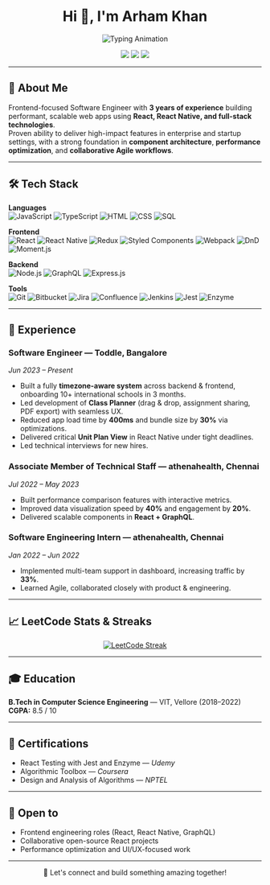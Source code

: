 <!-- Banner / Intro -->
<h1 align="center">Hi 👋, I'm Arham Khan</h1>
<p align="center">
  <img src="https://readme-typing-svg.herokuapp.com?size=24&duration=4000&color=FFFFFF&background=0D1117&center=true&vCenter=true&width=1000&lines=Frontend-focused+Software+Engineer+%7C+React+•+Javascript+•+GraphQL&repeat=false&font=Fira+Code" alt="Typing Animation">
</p>


<p align="center">
  <a href="mailto:arhamkhansjc@gmail.com"><img src="https://img.shields.io/badge/Email-D14836?style=flat&logo=gmail&logoColor=white"></a>
  <a href="https://linkedin.com/in/arhamsjc"><img src="https://img.shields.io/badge/LinkedIn-0077B5?style=flat&logo=linkedin&logoColor=white"></a>
  <a href="https://leetcode.com/u/arhamsjc/"><img src="https://img.shields.io/badge/LeetCode-FFA116?style=flat&logo=leetcode&logoColor=black"></a>
</p>

---

## 🚀 About Me
Frontend-focused Software Engineer with **3 years of experience** building performant, scalable web apps using **React, React Native, and full-stack technologies**.  
Proven ability to deliver high-impact features in enterprise and startup settings, with a strong foundation in **component architecture**, **performance optimization**, and **collaborative Agile workflows**.

---

## 🛠️ Tech Stack

**Languages**  
![JavaScript](https://img.shields.io/badge/JavaScript-F7DF1E?style=flat&logo=javascript&logoColor=black)
![TypeScript](https://img.shields.io/badge/TypeScript-3178C6?style=flat&logo=typescript&logoColor=white)
![HTML](https://img.shields.io/badge/HTML5-E34F26?style=flat&logo=html5&logoColor=white)
![CSS](https://img.shields.io/badge/CSS3-1572B6?style=flat&logo=css3&logoColor=white)
![SQL](https://img.shields.io/badge/SQL-336791?style=flat&logo=postgresql&logoColor=white)

**Frontend**  
![React](https://img.shields.io/badge/React-61DAFB?style=flat&logo=react&logoColor=black)
![React Native](https://img.shields.io/badge/React%20Native-61DAFB?style=flat&logo=react&logoColor=black)
![Redux](https://img.shields.io/badge/Redux-764ABC?style=flat&logo=redux&logoColor=white)
![Styled Components](https://img.shields.io/badge/Styled--Components-DB7093?style=flat&logo=styled-components&logoColor=white)
![Webpack](https://img.shields.io/badge/Webpack-8DD6F9?style=flat&logo=webpack&logoColor=black)
![DnD](https://img.shields.io/badge/React%20DnD-FF5733?style=flat&logo=react&logoColor=white)
![Moment.js](https://img.shields.io/badge/Moment.js-000000?style=flat&logo=javascript&logoColor=white)

**Backend**  
![Node.js](https://img.shields.io/badge/Node.js-339933?style=flat&logo=node.js&logoColor=white)
![GraphQL](https://img.shields.io/badge/GraphQL-E10098?style=flat&logo=graphql&logoColor=white)
![Express.js](https://img.shields.io/badge/Express.js-000000?style=flat&logo=express&logoColor=white)

**Tools**  
![Git](https://img.shields.io/badge/Git-F05032?style=flat&logo=git&logoColor=white)
![Bitbucket](https://img.shields.io/badge/Bitbucket-0052CC?style=flat&logo=bitbucket&logoColor=white)
![Jira](https://img.shields.io/badge/Jira-0052CC?style=flat&logo=jira&logoColor=white)
![Confluence](https://img.shields.io/badge/Confluence-172B4D?style=flat&logo=confluence&logoColor=white)
![Jenkins](https://img.shields.io/badge/Jenkins-D24939?style=flat&logo=jenkins&logoColor=white)
![Jest](https://img.shields.io/badge/Jest-C21325?style=flat&logo=jest&logoColor=white)
![Enzyme](https://img.shields.io/badge/Enzyme-8A2BE2?style=flat)

---

## 💼 Experience

### **Software Engineer** — Toddle, Bangalore  
*Jun 2023 – Present*  
- Built a fully **timezone-aware system** across backend & frontend, onboarding 10+ international schools in 3 months.  
- Led development of **Class Planner** (drag & drop, assignment sharing, PDF export) with seamless UX.  
- Reduced app load time by **400ms** and bundle size by **30%** via optimizations.  
- Delivered critical **Unit Plan View** in React Native under tight deadlines.  
- Led technical interviews for new hires.

### **Associate Member of Technical Staff** — athenahealth, Chennai  
*Jul 2022 – May 2023*  
- Built performance comparison features with interactive metrics.  
- Improved data visualization speed by **40%** and engagement by **20%**.  
- Delivered scalable components in **React + GraphQL**.

### **Software Engineering Intern** — athenahealth, Chennai  
*Jan 2022 – Jun 2022*  
- Implemented multi-team support in dashboard, increasing traffic by **33%**.  
- Learned Agile, collaborated closely with product & engineering.

---

## 📈 LeetCode Stats & Streaks
<p align="center">
  <a href="https://leetcode.com/u/arhamsjc/">
  <img src="https://leetcard.jacoblin.cool/arhamsjc?theme=dark&ext=heatmap" alt="LeetCode Streak">
  </a>
</p>

---

## 🎓 Education
**B.Tech in Computer Science Engineering** — VIT, Vellore (2018–2022)  
**CGPA:** 8.5 / 10  

---

## 📜 Certifications
- React Testing with Jest and Enzyme — *Udemy*  
- Algorithmic Toolbox — *Coursera*  
- Design and Analysis of Algorithms — *NPTEL*  

---

## 🤝 Open to
- Frontend engineering roles (React, React Native, GraphQL)
- Collaborative open-source React projects
- Performance optimization and UI/UX-focused work

---

<p align="center">💬 Let's connect and build something amazing together!</p>
